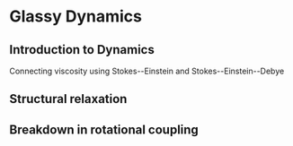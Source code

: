 # Glassy Dynamics

## Introduction to Dynamics

Connecting viscosity using Stokes--Einstein and Stokes--Einstein--Debye

## Structural relaxation

## Breakdown in rotational coupling
